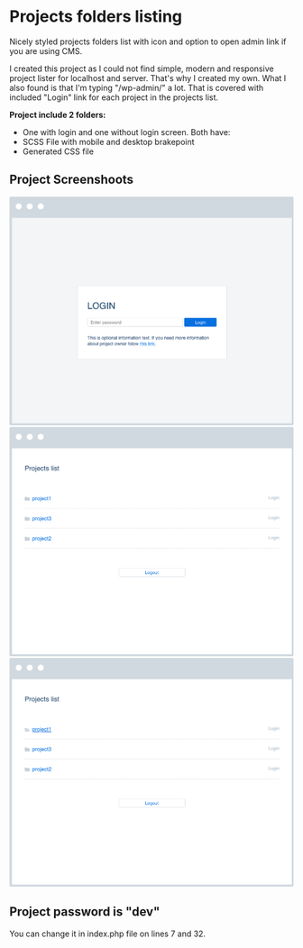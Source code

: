 # Projects folders listing
Nicely styled projects folders list with icon and option to open admin link if you are using CMS. 

I created this project as I could not find simple, modern and responsive project lister for localhost and server. That's why I created my own. What I also found is that I'm typing "/wp-admin/" a lot. That is covered with included "Login" link for each project in the projects list.

**Project include 2 folders:**
* One with login and one without login screen. Both have:
* SCSS File with mobile and desktop brakepoint
* Generated CSS file

## Project Screenshoots
![alt text](https://github.com/krstivoja/Projects-folders-listing/blob/master/Assets/Login.png "Login page")
![alt text](https://github.com/krstivoja/Projects-folders-listing/blob/master/Assets/Project.png "Projects page")
![alt text](https://github.com/krstivoja/Projects-folders-listing/blob/master/Assets/Project-hover.png "Projects page hover")


## Project password is "dev"
You can change it in index.php file on lines 7 and 32.
